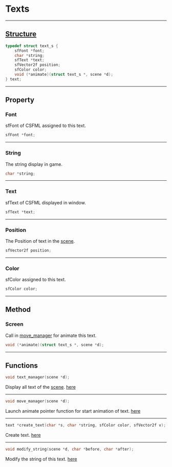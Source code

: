 # Texts
***
## [Structure](../include/struct.h)
```c
typedef struct text_s {
    sfFont *font;
    char *string;
    sfText *text;
    sfVector2f position;
    sfColor color;
    void (*animate)(struct text_s *, scene *d);
} text;
```
***
## Property
### Font
sfFont of CSFML assigned to this text.
```c
sfFont *font;
```
***
### String
The string display in game.
```c
char *string;
```
***
### Text
sfText of CSFML displayed in window.
```c
sfText *text;
```
***
### Position
The Position of text in the [scene](./scene.md).
```c
sfVector2f position;
```
***
### Color
sfColor assigned to this text.
```c
sfColor color;
```
***
## Method
### Screen
Call in [move_manager](../manager/move_manager.c) for animate this text.
```c
void (*animate)(struct text_s *, scene *d);
```
***
## Functions
```c
void text_manager(scene *d);
```
Display all text of the [scene](./scene.md). [here](../manager/text_manager.c)
***
```c
void move_manager(scene *d);
```
Launch animate pointer function for start animation of text. [here](../manager/move_manager.c)
***
```c
text *create_text(char *s, char *string, sfColor color, sfVector2f v);
```
Create text. [here](../manager/text_manager.c)
***
```c
void modify_string(scene *d, char *before, char *after);
```
Modify the string of this text. [here](../manager/text_manager.c)
